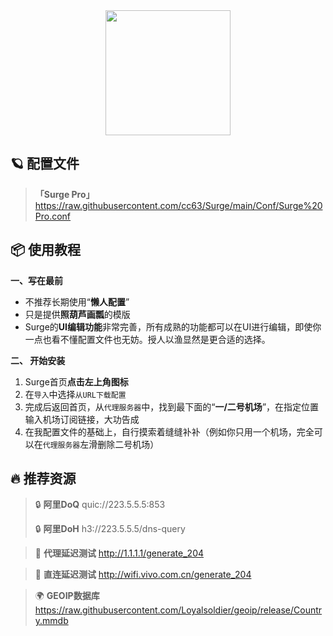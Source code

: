 <div align="center">
 <img src="https://raw.githubusercontent.com/cc63/Surge/main/Module/Surge.png" width="200">
</div>

## 🪐 配置文件
> **「Surge Pro」** https://raw.githubusercontent.com/cc63/Surge/main/Conf/Surge%20Pro.conf

## 📦 使用教程

**一、写在最前**

- 不推荐长期使用“**懒人配置**”
- 只是提供**照葫芦画瓢**的模版
- Surge的**UI编辑功能**非常完善，所有成熟的功能都可以在UI进行编辑，即使你一点也看不懂配置文件也无妨。授人以渔显然是更合适的选择。


**二、 开始安装**

1. Surge首页**点击左上角图标**
2. 在`导入`中选择`从URL下载配置`
4. 完成后返回首页，从`代理服务器`中，找到最下面的“**一/二号机场**”，在指定位置输入机场订阅链接，大功告成
5. 在我配置文件的基础上，自行摸索着缝缝补补（例如你只用一个机场，完全可以在`代理服务器`左滑删除二号机场）

## 🔥 推荐资源

>  🔒 **阿里DoQ** quic://223.5.5.5:853
> 
>  🔒 **阿里DoH** h3://223.5.5.5/dns-query

>  🛜 **代理延迟测试** http://1.1.1.1/generate_204

>  🛜 **直连延迟测试** http://wifi.vivo.com.cn/generate_204

>  🌍 **GEOIP数据库** https://raw.githubusercontent.com/Loyalsoldier/geoip/release/Country.mmdb
